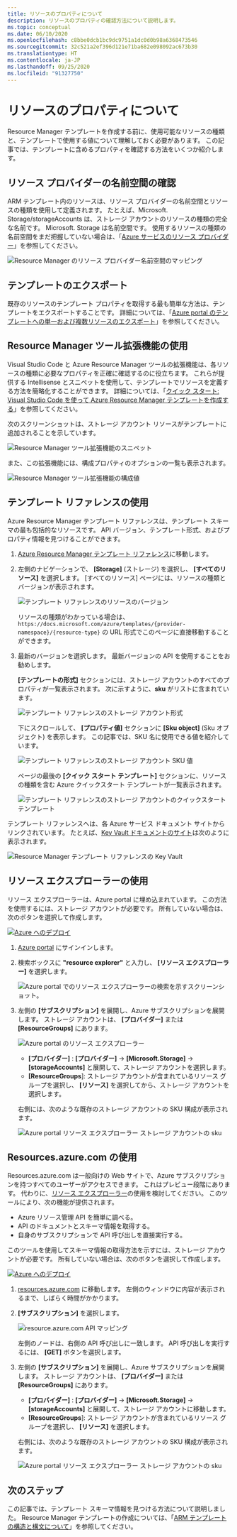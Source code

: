 ```yaml
---
title: リソースのプロパティについて
description: リソースのプロパティの確認方法について説明します。
ms.topic: conceptual
ms.date: 06/10/2020
ms.openlocfilehash: c8bbe0dcb1bc9dc9751a1dc0d0b98a6368473546
ms.sourcegitcommit: 32c521a2ef396d121e71ba682e098092ac673b30
ms.translationtype: HT
ms.contentlocale: ja-JP
ms.lasthandoff: 09/25/2020
ms.locfileid: "91327750"
---
```

# <a name="discover-resource-properties"></a>リソースのプロパティについて

Resource Manager テンプレートを作成する前に、使用可能なリソースの種類と、テンプレートで使用する値について理解しておく必要があります。 この記事では、テンプレートに含めるプロパティを確認する方法をいくつか紹介します。

## <a name="find-resource-provider-namespaces"></a>リソース プロバイダーの名前空間の確認

ARM テンプレート内のリソースは、リソース プロバイダーの名前空間とリソースの種類を使用して定義されます。 たとえば、Microsoft. Storage/storageAccounts は、ストレージ アカウントのリソースの種類の完全な名前です。 Microsoft. Storage は名前空間です。 使用するリソースの種類の名前空間をまだ把握していない場合は、「[Azure サービスのリソース プロバイダー](../management/azure-services-resource-providers.md)」を参照してください。

![Resource Manager のリソース プロバイダー名前空間のマッピング](./media/view-resources/resource-provider-namespace-and-azure-service-mapping.png)

## <a name="export-templates"></a>テンプレートのエクスポート

既存のリソースのテンプレート プロパティを取得する最も簡単な方法は、テンプレートをエクスポートすることです。 詳細については、「[Azure portal のテンプレートへの単一および複数リソースのエクスポート](./export-template-portal.md)」を参照してください。

## <a name="use-resource-manager-tools-extension"></a>Resource Manager ツール拡張機能の使用

Visual Studio Code と Azure Resource Manager ツールの拡張機能は、各リソースの種類に必要なプロパティを正確に確認するのに役立ちます。 これらが提供する Intellisense とスニペットを使用して、テンプレートでリソースを定義する方法を簡略化することができます。 詳細については、「[クイック スタート: Visual Studio Code を使って Azure Resource Manager テンプレートを作成する](./quickstart-create-templates-use-visual-studio-code.md#add-an-azure-resource)」を参照してください。

次のスクリーンショットは、ストレージ アカウント リソースがテンプレートに追加されることを示しています。

![Resource Manager ツール拡張機能のスニペット](./media/view-resources/resource-manager-tools-extension-snippets.png)

また、この拡張機能には、構成プロパティのオプションの一覧も表示されます。

![Resource Manager ツール拡張機能の構成値](./media/view-resources/resource-manager-tools-extension-configurable-properties.png)

## <a name="use-template-reference"></a>テンプレート リファレンスの使用

Azure Resource Manager テンプレート リファレンスは、テンプレート スキーマの最も包括的なリソースです。 API バージョン、テンプレート形式、およびプロパティ情報を見つけることができます。

1. [Azure Resource Manager テンプレート リファレンス](/azure/templates/)に移動します。
1. 左側のナビゲーションで、 **[Storage]** \(ストレージ\) を選択し、 **[すべてのリソース]** を選択します。 [すべてのリソース] ページには、リソースの種類とバージョンが表示されます。

    ![テンプレート リファレンスのリソースのバージョン](./media/view-resources/resource-manager-template-reference-resource-versions.png)

    リソースの種類がわかっている場合は、`https://docs.microsoft.com/azure/templates/{provider-namespace}/{resource-type}` の URL 形式でこのページに直接移動することができます。

1. 最新のバージョンを選択します。 最新バージョンの API を使用することをお勧めします。

    **[テンプレートの形式]** セクションには、ストレージ アカウントのすべてのプロパティが一覧表示されます。 次に示すように、**sku** がリストに含まれています。

    ![テンプレート リファレンスのストレージ アカウント形式](./media/view-resources/resource-manager-template-reference-storage-account-sku.png)

    下にスクロールして、 **[プロパティ値]** セクションに **[Sku object]** \(Sku オブジェクト\) を表示します。 この記事では、SKU 名に使用できる値を紹介しています。

    ![テンプレート リファレンスのストレージ アカウント SKU 値](./media/view-resources/resource-manager-template-reference-storage-account-sku-values.png)

    ページの最後の **[クイック スタート テンプレート]** セクションに、リソースの種類を含む Azure クイックスタート テンプレートが一覧表示されます。

    ![テンプレート リファレンスのストレージ アカウントのクイックスタート テンプレート](./media/view-resources/resource-manager-template-reference-quickstart-templates.png)

テンプレート リファレンスへは、各 Azure サービス ドキュメント サイトからリンクされています。  たとえば、[Key Vault ドキュメントのサイト](../../key-vault/general/overview.md)は次のように表示されます。

![Resource Manager テンプレート リファレンスの Key Vault](./media/view-resources/resource-manager-template-reference-key-vault.png)

## <a name="use-resource-explorer"></a>リソース エクスプローラーの使用

リソース エクスプローラーは、Azure portal に埋め込まれています。 この方法を使用するには、ストレージ アカウントが必要です。 所有していない場合は、次のボタンを選択して作成します。

[![Azure へのデプロイ](https://aka.ms/deploytoazurebutton)](https://portal.azure.com/#create/Microsoft.Template/uri/https%3a%2f%2fraw.githubusercontent.com%2fAzure%2fazure-quickstart-templates%2fmaster%2f101-storage-account-create%2fazuredeploy.json)

1. [Azure portal](https://portal.azure.com) にサインインします。
1. 検索ボックスに **"resource explorer"** と入力し、 **[リソース エクスプローラー]** を選択します。

    ![Azure portal でのリソース エクスプローラーの検索を示すスクリーンショット。](./media/view-resources/azure-portal-resource-explorer.png)

1. 左側の **[サブスクリプション]** を展開し、Azure サブスクリプションを展開します。 ストレージ アカウントは、 **[プロバイダー]** または **[ResourceGroups]** にあります。

    ![Azure portal のリソース エクスプローラー](./media/view-resources/azure-portal-resource-explorer-home.png)

    - **[プロバイダー]** : **[プロバイダー]**  ->  **[Microsoft.Storage]**  ->  **[storageAccounts]** と展開して、ストレージ アカウントを選択します。
    - **[ResourceGroups**]: ストレージ アカウントが含まれているリソース グループを選択し、 **[リソース]** を選択してから、ストレージ アカウントを選択します。

    右側には、次のような既存のストレージ アカウントの SKU 構成が表示されます。

    ![Azure portal リソース エクスプローラー ストレージ アカウントの sku](./media/view-resources/azure-portal-resource-explorer-sku.png)

## <a name="use-resourcesazurecom"></a>Resources.azure.com の使用

Resources.azure.com は一般向けの Web サイトで、Azure サブスクリプションを持つすべてのユーザーがアクセスできます。 これはプレビュー段階にあります。  代わりに、[リソース エクスプローラー](#use-resource-explorer)の使用を検討してください。 このツールにより、次の機能が提供されます。

- Azure リソース管理 API を簡単に調べる。
- API のドキュメントとスキーマ情報を取得する。
- 自身のサブスクリプションで API 呼び出しを直接実行する。

このツールを使用してスキーマ情報の取得方法を示すには、ストレージ アカウントが必要です。 所有していない場合は、次のボタンを選択して作成します。

[![Azure へのデプロイ](https://aka.ms/deploytoazurebutton)](https://portal.azure.com/#create/Microsoft.Template/uri/https%3a%2f%2fraw.githubusercontent.com%2fAzure%2fazure-quickstart-templates%2fmaster%2f101-storage-account-create%2fazuredeploy.json)

1. [resources.azure.com](https://resources.azure.com/) に移動します。 左側のウィンドウに内容が表示されるまで、しばらく時間がかかります。
1. **[サブスクリプション]** を選択します。

    ![resource.azure.com API マッピング](./media/view-resources/resources-azure-com-api-mapping.png)

    左側のノードは、右側の API 呼び出しに一致します。 API 呼び出しを実行するには、 **[GET]** ボタンを選択します。
1. 左側の **[サブスクリプション]** を展開し、Azure サブスクリプションを展開します。 ストレージ アカウントは、 **[プロバイダー]** または **[ResourceGroups]** にあります。

    - **[プロバイダー]** : **[プロバイダー]**  ->  **[Microsoft.Storage]**  ->  **[storageAccounts]** と展開して、ストレージ アカウントに移動します。
    - **[ResourceGroups**]: ストレージ アカウントが含まれているリソース グループを選択し、 **[リソース]** を選択します。

    右側には、次のような既存のストレージ アカウントの SKU 構成が表示されます。

    ![Azure portal リソース エクスプローラー ストレージ アカウントの sku](./media/view-resources/azure-portal-resource-explorer-sku.png)

## <a name="next-steps"></a>次のステップ

この記事では、テンプレート スキーマ情報を見つける方法について説明しました。 Resource Manager テンプレートの作成については、「[ARM テンプレートの構造と構文について](./template-syntax.md)」を参照してください。
